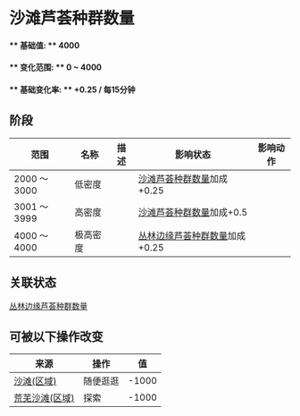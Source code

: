 # 沙滩芦荟种群数量  
#### ** 基础值: ** 4000   
#### ** 变化范围: ** 0 ~ 4000  
#### ** 基础变化率: ** +0.25 / 每15分钟  
## 阶段  
范围  |  名称  |  描述  |  影响状态  |  影响动作  
----  |  ----  |  ----  |  ----  |  ----  
2000 ～ 3000  |  低密度  |    |  [沙滩芦荟种群数量](AloeVera_BeachPop.md)加成+0.25  |    
3001 ～ 3999  |  高密度  |    |  [沙滩芦荟种群数量](AloeVera_BeachPop.md)加成+0.5  |    
4000 ～ 4000  |  极高密度  |    |  [丛林边缘芦荟种群数量](AloeVera_OutskirtsPop.md)加成+0.25  |    
## 关联状态  
[丛林边缘芦荟种群数量](AloeVera_OutskirtsPop.md)  
## 可被以下操作改变  
来源  |  操作  |  值  
----  |  ----  |  ----  
[沙滩(区域)](Beach.md)  |  随便逛逛  |  -1000  
[荒芜沙滩(区域)](DesolateBeach.md)  |  探索  |  -1000  

